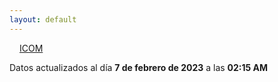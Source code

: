 ```yaml
---
layout: default
---
```

<a href="planes/ICOM/" style="padding: 1rem;">ICOM</a>
<p class_="text-center text-muted">Datos actualizados al día <b>7 de febrero de 2023</b> a las <b>02:15 AM</b></p>